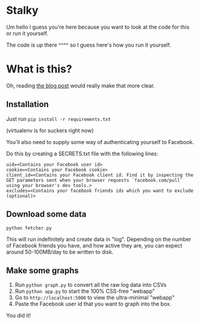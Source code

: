 Stalky
=====

Um hello I guess you're here because you want to look at the code for this or run it yourself.

The code is up there ^^^^ so I guess here's how you run it yourself.

What is this?
=============
Oh, reading [the blog post](https://defaultnamehere.tumblr.com/post/139351766005/graphing-when-your-facebook-friends-are-awake) would really make that more clear.

Installation
-----------

Just run
```pip install -r requirements.txt```

(virtualenv is for suckers right now)

You'll also need to supply some way of authenticating yourself to Facebook.

Do this by creating a SECRETS.txt file with the following lines:

```
uid=<Contains your Facebook user id>
cookie=<Contains your Facebook cookie>
client_id=<Contains your Facebook client id. Find it by inspecting the GET parameters sent when your browser requests `facebook.com/pull` using your browser's dev tools.>
excludes=<Contains your facebook friends ids which you want to exclude (optional)>
```

Download some data
------------------

```python fetcher.py```

This will run indefinitely and create data in "log".
Depending on the number of Facebook friends you have, and how active they are, you can expect around 50-100MB/day to be written to disk.

Make some graphs
----------------

1. Run `python graph.py` to convert all the raw log data into CSVs
2. Run `python app.py` to start the 100% CSS-free "webapp"
3. Go to `http://localhost:5000` to view the ultra-minimal "webapp"
4. Paste the Facebook user id that you want to graph into the box.

You did it!
